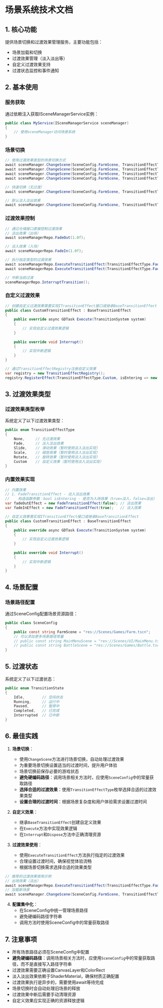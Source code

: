 # 场景系统技术文档

## 1. 核心功能

提供场景切换和过渡效果管理服务，主要功能包括：

- 场景加载和切换
- 过渡效果管理（淡入淡出等）
- 自定义过渡效果支持
- 过渡状态监控和事件通知

## 2. 基本使用

### 服务获取

通过依赖注入获取ISceneManagerService实例：

```csharp
public class MyService(ISceneManagerService sceneManager)
{
    // 使用sceneManager访问场景系统
}
```

### 场景切换

```csharp
// 使用过渡效果类型的场景切换方式
await sceneManager.ChangeScene(SceneConfig.FarmScene, TransitionEffectType.Fade, 1.0f);     // 淡入淡出效果
await sceneManager.ChangeScene(SceneConfig.FarmScene, TransitionEffectType.None, 0f);       // 无过渡效果
await sceneManager.ChangeScene(SceneConfig.FarmScene, TransitionEffectType.Slide, 0.8f);    // 滑动效果（暂时使用淡入淡出实现）
await sceneManager.ChangeScene(SceneConfig.FarmScene, TransitionEffectType.Scale, 1.2f);    // 缩放效果（暂时使用淡入淡出实现）

// 快速切换（无过渡）
await sceneManager.ChangeScene(SceneConfig.FarmScene, TransitionEffectType.None);

// 默认淡入淡出效果
await sceneManager.ChangeScene(SceneConfig.FarmScene, TransitionEffectType.Fade);
```

### 过渡效果控制

```csharp
// 通过仓储接口直接控制过渡效果
// 淡出效果（出场）
await sceneManagerRepo.FadeOut(1.0f);

// 淡入效果（入场）
await sceneManagerRepo.FadeIn(1.0f);

// 执行指定类型的过渡效果
await sceneManagerRepo.ExecuteTransitionEffect(TransitionEffectType.Fade, 1.0f, true);  // 入场效果
await sceneManagerRepo.ExecuteTransitionEffect(TransitionEffectType.Fade, 1.0f, false); // 出场效果

// 中断当前过渡
sceneManagerRepo.InterruptTransition();
```

### 自定义过渡效果

```csharp
// 创建自定义过渡效果需要实现ITransitionEffect接口或继承BaseTransitionEffect
public class CustomTransitionEffect : BaseTransitionEffect
{
    public override async GDTask Execute(TransitionSystem system)
    {
        // 实现自定义过渡效果逻辑
    }
    
    public override void Interrupt()
    {
        // 实现中断逻辑
    }
}

// 通过TransitionEffectRegistry注册自定义效果
var registry = new TransitionEffectRegistry();
registry.RegisterEffect(TransitionEffectType.Custom, isEntering => new CustomTransitionEffect());
```

## 3. 过渡效果类型

### 过渡效果类型枚举

系统定义了以下过渡效果类型：

```csharp
public enum TransitionEffectType
{
    None,     // 无过渡效果
    Fade,     // 淡入淡出效果
    Slide,    // 滑动效果（暂时使用淡入淡出实现）
    Scale,    // 缩放效果（暂时使用淡入淡出实现）
    Rotate,   // 旋转效果（暂时使用淡入淡出实现）
    Custom    // 自定义效果（暂时使用淡入淡出实现）
}
```

### 内置效果实现

```csharp
// 内置效果
// 1. FadeTransitionEffect - 淡入淡出效果
//    构造函数参数：bool isEntering - 是否为入场效果（true=淡入，false=淡出）
var fadeOutEffect = new FadeTransitionEffect(false); // 淡出效果
var fadeInEffect = new FadeTransitionEffect(true);   // 淡入效果

// 自定义效果需实现ITransitionEffect接口或继承BaseTransitionEffect
public class CustomTransitionEffect : BaseTransitionEffect
{
    public override async GDTask Execute(TransitionSystem system)
    {
        // 实现自定义过渡效果逻辑
    }
    
    public override void Interrupt()
    {
        // 实现中断逻辑
    }
}
```

## 4. 场景配置

### 场景路径配置

通过SceneConfig配置场景资源路径：

```csharp
public class SceneConfig
{
    public const string FarmScene = "res://Scenes/Games/Farm.tscn";
    // 可以添加更多场景路径常量
    // public const string MainMenuScene = "res://Scenes/UI/MainMenu.tscn";
    // public const string BattleScene = "res://Scenes/Games/Battle.tscn";
}
```

## 5. 过渡状态

系统定义了以下过渡状态：

```csharp
public enum TransitionState
{
    Idle,        // 空闲状态
    Running,     // 运行中
    Paused,      // 暂停中
    Completed,   // 已完成
    Interrupted  // 已中断
}
```

## 6. 最佳实践

1. **场景切换**：
   - 使用`ChangeScene`方法进行场景切换，自动处理过渡效果
   - 为重要场景切换设置适当的过渡时间，提升用户体验
   - 场景切换前保存必要的游戏状态
   - **避免硬编码路径**：调用场景相关方法时，应使用`SceneConfig`中的常量获取路径
   - **选择合适的过渡效果**：使用`TransitionEffectType`枚举选择合适的过渡效果类型
   - **设置合理的过渡时间**：根据场景复杂度和用户体验需求设置过渡时间

2. **自定义效果**：
   - 继承`BaseTransitionEffect`创建自定义效果
   - 在`Execute`方法中实现效果逻辑
   - 在`Interrupt`和`Dispose`方法中正确清理资源

3. **过渡效果使用**：
   - 使用`ExecuteTransitionEffect`方法执行指定的过渡效果
   - 合理设置过渡时间，确保视觉体验流畅
   - 根据场景切换需求选择合适的效果类型

```csharp
// 推荐的过渡效果使用示例
// 出场效果（淡出）
await sceneManagerRepo.ExecuteTransitionEffect(TransitionEffectType.Fade, 0.8f, false);
// 加载新场景
await sceneManager.ChangeScene(SceneConfig.FarmScene, TransitionEffectType.Fade, 0.8f);
```

4. **配置集中化**：
   - 在SceneConfig中统一管理场景路径
   - 避免硬编码路径字符串
   - 调用方法时使用SceneConfig中的常量获取路径

## 7. 注意事项

- 所有场景路径必须在SceneConfig中配置
- **避免硬编码路径**：调用场景相关方法时，应使用`SceneConfig`中的常量获取路径，而不是直接写入路径字符串
- 过渡效果需要正确设置CanvasLayer和ColorRect
- 淡入淡出效果依赖于ShaderMaterial，确保材质正确配置
- 过渡效果执行是异步的，需要使用await等待完成
- 场景切换时会自动处理旧场景的释放
- 过渡效果中断后需要手动清理资源
- 自定义效果应实现正确的资源释放逻辑